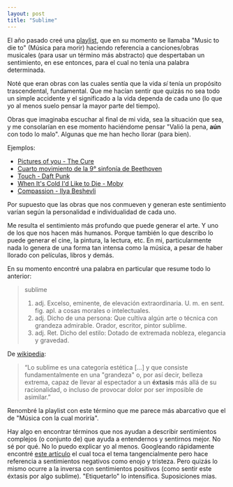 ```yaml
---
layout: post
title: "Sublime"
---
```


El año pasado creé una [playlist](https://open.spotify.com/playlist/52nTnaEOquglSZraI6JSbN?si=7ff33bf9cc004844), que en su momento se llamaba "Music to die to" (Música para morir) haciendo referencia a canciones/obras musicales (para usar un término más abstracto) que despertaban un sentimiento, en ese entonces, para el cual no tenía una palabra determinada.

Noté que eran obras con las cuales sentía que la vida *sí* tenía un propósito trascendental, fundamental. Que me hacían sentir que quizás no sea todo un simple accidente y el significado a la vida dependa de cada uno (lo que yo al menos suelo pensar la mayor parte del tiempo).

Obras que imaginaba escuchar al final de mi vida, sea la situación que sea, y me consolarían en ese momento haciéndome pensar "Valió la pena, **aún** con todo lo malo". Algunas que me han hecho llorar (para bien).

Ejemplos:

- [Pictures of you - The Cure](https://youtu.be/UmFFTkjs-O0?si=nF2rPtNR4ZrdxeBR)
- [Cuarto movimiento de la 9° sinfonía de Beethoven](https://www.youtube.com/watch?v=XFRfzCiVx_Y)
- [Touch - Daft Punk](https://youtu.be/0Gkhol2Q1og?si=Lglp-rtXLh-HlSqD)
- [When It's Cold I'd Like to Die - Moby](https://youtu.be/kFyuSMf-PtQ?si=9slErCmDocom8tJe)
- [Compassion - Ilya Beshevli](https://youtu.be/woG1YB4m9h0?si=PYaXyTH_e3YBMqBG)

Por supuesto que las obras que nos conmueven y generan este sentimiento varían según la personalidad e individualidad de cada uno.

Me resulta el sentimiento más profundo que puede generar el arte. Y uno de los que nos hacen más humanos. Porque también lo que describo lo puede generar el cine, la pintura, la lectura, etc. En mi, particularmente nada lo genera de una forma tan intensa como la música, a pesar de haber llorado con películas, libros y demás.

En su momento encontré una palabra en particular que resume todo lo anterior:

>sublime
>1. adj. Excelso, eminente, de elevación extraordinaria. U. m. en sent. fig. apl. a cosas morales o intelectuales.
>2. adj. Dicho de una persona: Que cultiva algún arte o técnica con grandeza admirable. Orador, escritor, pintor sublime.
>3. adj. Ret. Dicho del estilo: Dotado de extremada nobleza, elegancia y gravedad.

De [wikipedia](https://es.wikipedia.org/wiki/Sublime): 

>“Lo sublime es una categoría estética [...] y que consiste fundamentalmente en una "grandeza" o, por así decir, belleza extrema, capaz de llevar al espectador a un **éxtasis** más allá de su racionalidad, o incluso de provocar dolor por ser imposible de asimilar.”

Renombré la playlist con este término que me parece más abarcativo que el de "Música con la cual moriría".

Hay algo en encontrar términos que nos ayudan a describir sentimientos complejos (o conjunto de) que ayuda a entendernos y sentirnos mejor. No sé por qué. No lo puedo explicar yo al menos. Googleando rápidamente encontré [este artículo](https://www.sciencedaily.com/releases/2007/06/070622090727.htm) el cual toca el tema tangencialmente pero hace referencia a sentimientos negativos como enojo y tristeza. Pero quizás lo mismo ocurre a la inversa con sentimientos positivos (como sentir este éxtasis por algo sublime). "Etiquetarlo" lo intensifica. Suposiciones mias.